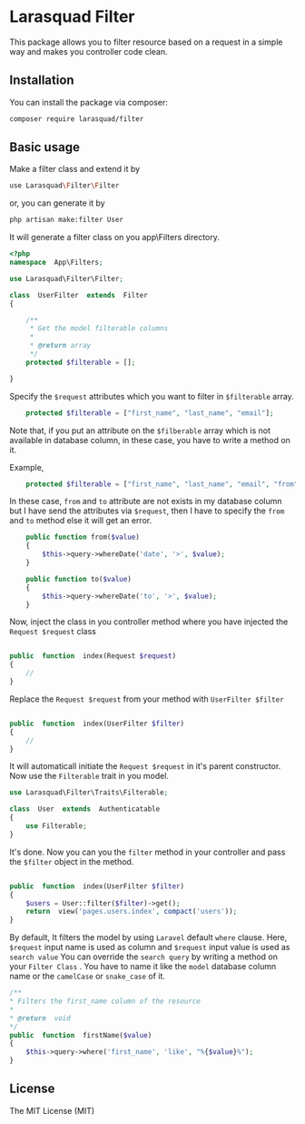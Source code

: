 # Larasquad Filter

This package allows you to filter resource based on a request in a simple way and makes you controller code clean.

## Installation

You can install the package via composer:

```bash
composer require larasquad/filter
```

## Basic usage
Make a filter class and extend it by 
```bash
use Larasquad\Filter\Filter
```
or, you can generate it by 
```bash
php artisan make:filter User
```
It will generate a filter class on you app\Filters directory.
```php
<?php
namespace  App\Filters;

use Larasquad\Filter\Filter;

class  UserFilter  extends  Filter
{

    /**
     * Get the model filterable columns
     *
     * @return array
     */
    protected $filterable = [];

}
```
Specify the `$request` attributes which you want to filter in `$filterable` array. 
```php
    protected $filterable = ["first_name", "last_name", "email"];
```
Note that, if you put an attribute on the `$filberable` array which is not available in database column, in these case, you have to write a method on it.

Example,

```php
    protected $filterable = ["first_name", "last_name", "email", "from", "to" ];
```
In these case, `from` and `to` attribute are not exists in my database column but I have send the attributes via `$request`, then I have to 
specify the `from` and `to` method else it will get an error.

```php
    public function from($value)
    {
        $this->query->whereDate('date', '>', $value);
    }

    public function to($value)
    {
        $this->query->whereDate('to', '>', $value);
    }
```

Now, inject the class in you controller method where you have injected the `Request $request`  class
```php

public  function  index(Request $request)
{
	//
}
```

Replace the `Request $request` from your method  with `UserFilter $filter`

```php

public  function  index(UserFilter $filter)
{
	//
}
```

It will automaticall initiate the `Request $request`  in it's parent constructor.
Now use the `Filterable` trait in you model.
```php
use Larasquad\Filter\Traits\Filterable;

class  User  extends  Authenticatable
{
	use Filterable;
}
```
It's done. Now you can you the `filter` method in your controller and pass the `$filter` object in the method.
```php

public  function  index(UserFilter $filter)
{
	$users = User::filter($filter)->get();
	return  view('pages.users.index', compact('users'));
}
```
By default, It filters the model by using `Laravel` default `where` clause.
Here,  `$request` input name is used as column and `$request` input value is used as `search value` 
You can override the `search query` by writing a method on your `Filter Class` . You have to name it like the `model` database column name or the `camelCase` or `snake_case` of it.
```php
/**
* Filters the first_name column of the resource
*
* @return  void
*/
public  function  firstName($value)
{
	$this->query->where('first_name', 'like', "%{$value}%");
}
```
## License

The MIT License (MIT)
